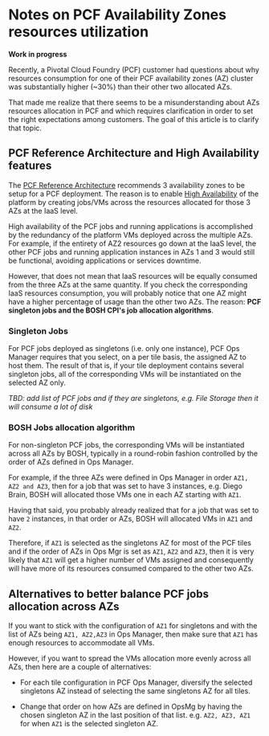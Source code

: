 # Notes on PCF Availability Zones resources utilization

**Work in progress**

Recently, a Pivotal Cloud Foundry (PCF) customer had questions about why resources consumption for one of their PCF availability zones (AZ) cluster was substantially higher (~30%) than their other two allocated AZs.

That made me realize that there seems to be a misunderstanding about AZs resources allocation in PCF and which requires clarification in order to set the right expectations among customers. The goal of this article is to clarify that topic.

## PCF Reference Architecture and High Availability features

The [PCF Reference Architecture](https://docs.pivotal.io/pivotalcf/2-0/refarch/) recommends 3 availability zones to be setup for a PCF deployment. The reason is to enable [High Availability](https://docs.pivotal.io/pivotalcf/2-0/concepts/high-availability.html) of the platform by creating jobs/VMs across the resources allocated for those 3 AZs at the IaaS level.

High availability of the PCF jobs and running applications is accomplished by the redundancy of the platform VMs deployed across the multiple AZs. For example, if the entirety of AZ2 resources go down at the IaaS level, the other PCF jobs and running application instances in AZs 1 and 3 would still be functional, avoiding applications or services downtime.

However, that does not mean that IaaS resources will be equally consumed from the three AZs at the same quantity. If you check the corresponding IaaS resources consumption, you will probably notice that one AZ might have a higher percentage of usage than the other two AZs. The reason: **PCF singleton jobs and the BOSH CPI's job allocation algorithms**.


### Singleton Jobs

For PCF jobs deployed as singletons (i.e. only one instance), PCF Ops Manager requires that you select, on a per tile basis, the assigned AZ to host them. The result of that is, if your tile deployment contains several singleton jobs, all of the corresponding VMs will be instantiated on the selected AZ only.

*TBD: add list of PCF jobs and if they are singletons, e.g. File Storage then it will consume a lot of disk*

### BOSH Jobs allocation algorithm

For non-singleton PCF jobs, the corresponding VMs will be instantiated across all AZs by BOSH, typically in a round-robin fashion controlled by the order of AZs defined in Ops Manager.

For example, if the three AZs were defined in Ops Manager in order `AZ1, AZ2 and AZ3`, then for a job that was set to have 3 instances, e.g. Diego Brain, BOSH will allocated those VMs one in each AZ starting with `AZ1`.

Having that said, you probably already realized that for a job that was set to have `2` instances, in that order or AZs, BOSH will allocated VMs in `AZ1` and `AZ2`.

 Therefore, if `AZ1` is selected as the singletons AZ for most of the PCF tiles and if the order of AZs in Ops Mgr is set as `AZ1`, `AZ2` and `AZ3`, then it is very likely that `AZ1` will get a higher number of VMs assigned and consequently will have more of its resources consumed compared to the other two AZs.


## Alternatives to better balance PCF jobs allocation across AZs

If you want to stick with the configuration of `AZ1` for singletons and with the list of AZs being `AZ1, AZ2,AZ3` in Ops Manager, then make sure that `AZ1` has enough resources to accommodate all VMs.

However, if you want to spread the VMs allocation more evenly across all AZs, then here are a couple of alternatives:

- For each tile configuration in PCF Ops Manager, diversify the selected singletons AZ instead of selecting the same singletons AZ for all tiles.

- Change that order on how AZs are defined in OpsMg by having the chosen singleton AZ in the last position of that list. e.g. `AZ2, AZ3, AZ1` for when `AZ1` is the selected singleton AZ.
